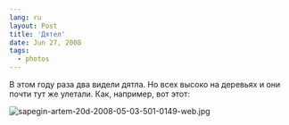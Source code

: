 ```yaml
---
lang: ru
layout: Post
title: 'Дятел'
date: Jun 27, 2008
tags:
  - photos
---
```


В этом году раза два видели дятла. Но всех высоко на деревьях и они почти тут же улетали. Как, например, вот этот:

![sapegin-artem-20d-2008-05-03-501-0149-web.jpg](upload://sapegin-artem-20d-2008-05-03-501-0149-web.jpg)

